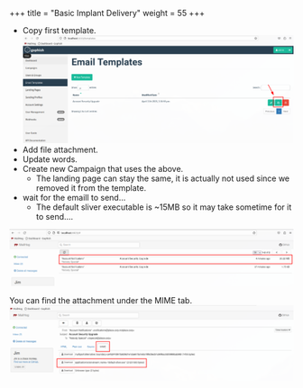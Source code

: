 +++
title = "Basic Implant Delivery"
weight = 55
+++


- Copy first template.
![Copy Email Template](/static/how-to-phishing/copy-email-template.png)
- Add file attachment.
- Update words.
- Create new Campaign that uses the above.
  - The landing page can stay the same, it is actually not used since we removed it from the template.
- wait for the emaill to send...
  - The default sliver executable is ~15MB so it may take sometime for it to send....

![Second Campaign Inbox](/static/how-to-phishing/second-campaign-inbox.png)

You can find the attachment under the MIME tab.
![Sliver Attachment](/static/how-to-phishing/mailhog-sliver-email-attachment-download.png)
